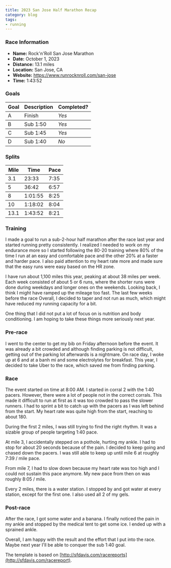 ```yaml
---
title: 2023 San Jose Half Marathon Recap
category: blog
tags:
- running
---
```


<style>
td, th {
  border-bottom: 1px solid;
}
</style>

### Race Information

* **Name:** Rock'n'Roll San Jose Marathon
* **Date:** October 1, 2023
* **Distance:** 13.1 miles
* **Location:** San Jose, CA
* **Website:** https://www.runrocknroll.com/san-jose
* **Time:** 1:43:52

### Goals

| Goal | Description | Completed? |
|------|-------------|------------|
| A    | Finish      | *Yes* 
| B    | Sub 1:50    | *Yes* 
| C    | Sub 1:45    | *Yes* 
| D    | Sub 1:40    | *No* 

### Splits

| Mile | Time    | Pace |
|------|---------|------|
| 3.1  | 23:33   | 7:35
| 5    | 36:42   | 6:57
| 8    | 1:01:55 | 8:25
| 10   | 1:18:02 | 8:04
| 13.1 | 1:43:52 | 8:21

### Training

I made a goal to run a sub-2-hour half marathon after the race last year and started running pretty consistently. I realized I needed to work on my endurance more so I started following the 80-20 training where 80% of the time I run at an easy and comfortable pace and the other 20% at a faster and harder pace. I also paid attention to my heart rate more and made sure that the easy runs were easy based on the HR zone.

I have run about 1,100 miles this year, peaking at about 38 miles per week. Each week consisted of about 5 or 6 runs, where the shorter runs were done during weekdays and longer ones on the weekends. Looking back, I think I might have ramped up the mileage too fast. The last few weeks before the race Overall, I decided to taper and not run as much, which might have reduced my running capacity for a bit.

One thing that I did not put a lot of focus on is nutrition and body conditioning. I am hoping to take these things more seriously next year.

### Pre-race

I went to the center to get my bib on Friday afternoon before the event. It was already a bit crowded and although finding parking is not difficult, getting out of the parking lot afterwards is a nightmare. On race day, I woke up at 6 and at a banh mi and some electrolytes for breakfast. This year, I decided to take Uber to the race, which saved me from finding parking.

### Race

The event started on time at 8:00 AM. I started in corral 2 with the 1:40 pacers. However, there were a lot of people not in the correct corrals. This made it difficult to run at first as it was too crowded to pass the slower runners. I had to sprint a bit to catch up with the pacers as I was left behind from the start. My heart rate was quite high from the start, reaching to about 180. 

During the first 2 miles, I was still trying to find the right rhythm. It was a sizable group of people targeting 1:40 pace.

At mile 3, I accidentally stepped on a pothole, hurting my ankle. I had to stop for about 20 seconds because of the pain. I decided to keep going and chased down the pacers. I was still able to keep up until mile 6 at roughly 7:39 / mile pace.

From mile 7, I had to slow down because my heart rate was too high and I could not sustain this pace anymore. My new pace from then on was roughly 8:05 / mile.

Every 2 miles, there is a water station. I stopped by and got water at every station, except for the first one. I also used all 2 of my gels.

### Post-race

After the race, I got some water and a banana. I finally noticed the pain in my ankle and stopped by the medical tent to get some ice. I ended up with a sprained ankle.

Overall, I am happy with the result and the effort that I put into the race. Maybe next year I'll be able to conquer the sub 1:40 goal.

The template is based on [http://sfdavis.com/racereports](http://sfdavis.com/racereport).